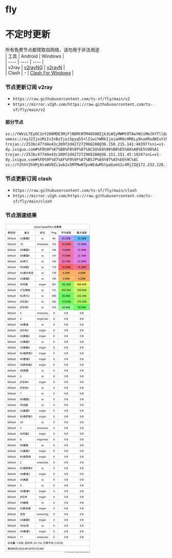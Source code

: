 # fly
# 不定时更新
所有免费节点都爬取自网络，请勿用于非法用途  
|  工具  | Android  | Windows  |  
|  ----  | ----   | ----  |  
| v2ray  | [v2rayNG](https://github.com/2dust/v2rayNG/releases) | [v2rayN](https://github.com/2dust/v2rayN/releases) |  
| Clash  | - | [Clash For Windows](https://github.com/2dust/clashN/releases) | 
  
### 节点更新订阅  v2ray
- `https://raw.githubusercontent.com/ts-sf/fly/main/v2`  
- `https://mirror.v2gh.com/https://raw.githubusercontent.com/ts-sf/fly/main/v2`  

#### 部分节点  
``` 
ss://YWVzLTEyOC1nY206MDE3MjFlNDMtNTM4OS00Zjk3LWIyMWMtOTAwYWJiMmJkYTll@awes35lesl.blhao0o.dpdns.org:12031#%F0%9F%87%B9%F0%9F%87%BCTW%E5%8F%B0%E6%B9%BE
vmess://eyJ2IjoiMiIsInBzIjoi5pyq55+lIiwiYWRkIjoiaHR0cHM6Ly9naXRodWIuY29tL0FMSUlMQVBSTy92MnJheU5HLUNvbmZpZyIsInBvcnQiOiI0MzMiLCJpZCI6IkZyZWUiLCJhaWQiOiIwIiwic2N5IjoiY2hhY2hhMjAtcG9seTEzMDUiLCJuZXQiOiJ0Y3AiLCJ0eXBlIjoibm9uZSIsImhvc3QiOiIiLCJwYXRoIjoiIiwidGxzIjoiIiwic25pIjoiIiwidGVzdF9uYW1lIjoi5pyq55+lIn0=
trojan://253bc477d4e43c209f2d427272968280@36.150.215.141:48397?sni=v1-dy.ixigua.com#%F0%9F%87%B8%F0%9F%87%ACSG%E6%96%B0%E5%8A%A0%E5%9D%A1
trojan://253bc477d4e43c209f2d427272968280@36.151.251.45:1924?sni=v1-dy.ixigua.com#%F0%9F%87%AF%F0%9F%87%B5JP%E6%97%A5%E6%9C%AC
ss://Y2hhY2hhMjAtaWV0Zi1wb2x5MTMwNTpvWEdwMStpaGxmS2c4MjZI@172.233.128.126:1866#%F0%9F%87%BA%F0%9F%87%B8US%E7%BE%8E%E5%9B%BD
```
### 节点更新订阅  clash
- `https://raw.githubusercontent.com/ts-sf/fly/main/clash`  
- `https://mirror.v2gh.com/https://raw.githubusercontent.com/ts-sf/fly/main/clash`  

### 节点测速结果
![image](traffic.png)
